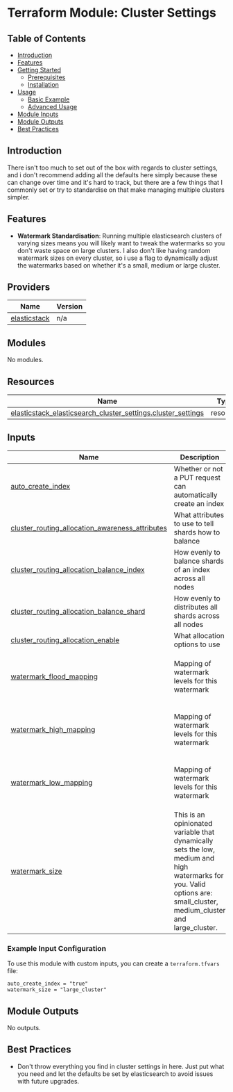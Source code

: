 # Terraform Module: Cluster Settings

## Table of Contents

- [Introduction](#introduction)
- [Features](#features)
- [Getting Started](#getting-started)
  - [Prerequisites](#prerequisites)
  - [Installation](#installation)
- [Usage](#usage)
  - [Basic Example](#basic-example)
  - [Advanced Usage](#advanced-usage)
- [Module Inputs](#module-inputs)
- [Module Outputs](#module-outputs)
- [Best Practices](#best-practices)

## Introduction

There isn't too much to set out of the box with regards to cluster settings, and i don't recommend adding all the defaults here simply because these can change over time and it's hard to track, but there are a few things that I commonly set or try to standardise on that make managing multiple clusters simpler. 

## Features

- **Watermark Standardisation**: Running multiple elasticsearch clusters of varying sizes means you will likely want to tweak the watermarks so you don't waste space on large clusters. I also don't like having random watermark sizes on every cluster, so i use a flag to dynamically adjust the watermarks based on whether it's a small, medium or large cluster. 

## Providers

| Name | Version |
|------|---------|
| <a name="provider_elasticstack"></a> [elasticstack](#provider\_elasticstack) | n/a |

## Modules

No modules.

## Resources

| Name | Type |
|------|------|
| [elasticstack_elasticsearch_cluster_settings.cluster_settings](https://registry.terraform.io/providers/elastic/elasticstack/latest/docs/resources/elasticsearch_cluster_settings) | resource |

## Inputs

| Name | Description | Type | Default | Required |
|------|-------------|------|---------|:--------:|
| <a name="input_auto_create_index"></a> [auto\_create\_index](#input\_auto\_create\_index) | Whether or not a PUT request can automatically create an index | `string` | `"false"` | no |
| <a name="input_cluster_routing_allocation_awareness_attributes"></a> [cluster\_routing\_allocation\_awareness\_attributes](#input\_cluster\_routing\_allocation\_awareness\_attributes) | What attributes to use to tell shards how to balance | `string` | `"k8s_node_name"` | no |
| <a name="input_cluster_routing_allocation_balance_index"></a> [cluster\_routing\_allocation\_balance\_index](#input\_cluster\_routing\_allocation\_balance\_index) | How evenly to balance shards of an index across all nodes | `string` | `"0.85f"` | no |
| <a name="input_cluster_routing_allocation_balance_shard"></a> [cluster\_routing\_allocation\_balance\_shard](#input\_cluster\_routing\_allocation\_balance\_shard) | How evenly to distributes all shards across all nodes | `string` | `"0.85f"` | no |
| <a name="input_cluster_routing_allocation_enable"></a> [cluster\_routing\_allocation\_enable](#input\_cluster\_routing\_allocation\_enable) | What allocation options to use | `string` | `"all"` | no |
| <a name="input_watermark_flood_mapping"></a> [watermark\_flood\_mapping](#input\_watermark\_flood\_mapping) | Mapping of watermark levels for this watermark | `map` | <pre>{<br>  "large_cluster": "98%",<br>  "medium_cluster": "96%",<br>  "small_cluster": "94%"<br>}</pre> | no |
| <a name="input_watermark_high_mapping"></a> [watermark\_high\_mapping](#input\_watermark\_high\_mapping) | Mapping of watermark levels for this watermark | `map` | <pre>{<br>  "large_cluster": "94%",<br>  "medium_cluster": "92%",<br>  "small_cluster": "90%"<br>}</pre> | no |
| <a name="input_watermark_low_mapping"></a> [watermark\_low\_mapping](#input\_watermark\_low\_mapping) | Mapping of watermark levels for this watermark | `map` | <pre>{<br>  "large_cluster": "90%",<br>  "medium_cluster": "88%",<br>  "small_cluster": "86%"<br>}</pre> | no |
| <a name="input_watermark_size"></a> [watermark\_size](#input\_watermark\_size) | This is an opinionated variable that dynamically sets the low, medium and high watermarks for you. Valid options are: small\_cluster, medium\_cluster and large\_cluster. | `string` | `"medium_cluster"` | no |


### Example Input Configuration

To use this module with custom inputs, you can create a `terraform.tfvars` file:

```hcl
auto_create_index = "true"
watermark_size = "large_cluster"
```

## Module Outputs

No outputs.

## Best Practices

- Don't throw everything you find in cluster settings in here. Just put what you need and let the defaults be set by elasticsearch to avoid issues with future upgrades.
